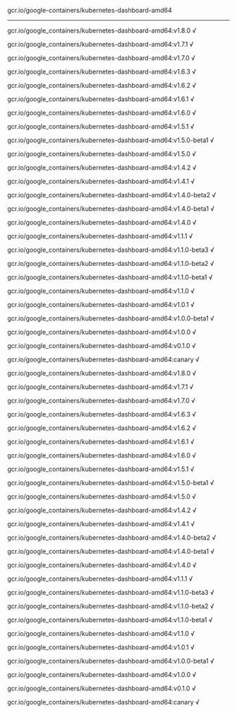 gcr.io/google-containers/kubernetes-dashboard-amd64 

----
gcr.io/google_containers/kubernetes-dashboard-amd64:v1.8.0 √

gcr.io/google_containers/kubernetes-dashboard-amd64:v1.7.1 √

gcr.io/google_containers/kubernetes-dashboard-amd64:v1.7.0 √

gcr.io/google_containers/kubernetes-dashboard-amd64:v1.6.3 √

gcr.io/google_containers/kubernetes-dashboard-amd64:v1.6.2 √

gcr.io/google_containers/kubernetes-dashboard-amd64:v1.6.1 √

gcr.io/google_containers/kubernetes-dashboard-amd64:v1.6.0 √

gcr.io/google_containers/kubernetes-dashboard-amd64:v1.5.1 √

gcr.io/google_containers/kubernetes-dashboard-amd64:v1.5.0-beta1 √

gcr.io/google_containers/kubernetes-dashboard-amd64:v1.5.0 √

gcr.io/google_containers/kubernetes-dashboard-amd64:v1.4.2 √

gcr.io/google_containers/kubernetes-dashboard-amd64:v1.4.1 √

gcr.io/google_containers/kubernetes-dashboard-amd64:v1.4.0-beta2 √

gcr.io/google_containers/kubernetes-dashboard-amd64:v1.4.0-beta1 √

gcr.io/google_containers/kubernetes-dashboard-amd64:v1.4.0 √

gcr.io/google_containers/kubernetes-dashboard-amd64:v1.1.1 √

gcr.io/google_containers/kubernetes-dashboard-amd64:v1.1.0-beta3 √

gcr.io/google_containers/kubernetes-dashboard-amd64:v1.1.0-beta2 √

gcr.io/google_containers/kubernetes-dashboard-amd64:v1.1.0-beta1 √

gcr.io/google_containers/kubernetes-dashboard-amd64:v1.1.0 √

gcr.io/google_containers/kubernetes-dashboard-amd64:v1.0.1 √

gcr.io/google_containers/kubernetes-dashboard-amd64:v1.0.0-beta1 √

gcr.io/google_containers/kubernetes-dashboard-amd64:v1.0.0 √

gcr.io/google_containers/kubernetes-dashboard-amd64:v0.1.0 √

gcr.io/google_containers/kubernetes-dashboard-amd64:canary √

gcr.io/google_containers/kubernetes-dashboard-amd64:v1.8.0 √

gcr.io/google_containers/kubernetes-dashboard-amd64:v1.7.1 √

gcr.io/google_containers/kubernetes-dashboard-amd64:v1.7.0 √

gcr.io/google_containers/kubernetes-dashboard-amd64:v1.6.3 √

gcr.io/google_containers/kubernetes-dashboard-amd64:v1.6.2 √

gcr.io/google_containers/kubernetes-dashboard-amd64:v1.6.1 √

gcr.io/google_containers/kubernetes-dashboard-amd64:v1.6.0 √

gcr.io/google_containers/kubernetes-dashboard-amd64:v1.5.1 √

gcr.io/google_containers/kubernetes-dashboard-amd64:v1.5.0-beta1 √

gcr.io/google_containers/kubernetes-dashboard-amd64:v1.5.0 √

gcr.io/google_containers/kubernetes-dashboard-amd64:v1.4.2 √

gcr.io/google_containers/kubernetes-dashboard-amd64:v1.4.1 √

gcr.io/google_containers/kubernetes-dashboard-amd64:v1.4.0-beta2 √

gcr.io/google_containers/kubernetes-dashboard-amd64:v1.4.0-beta1 √

gcr.io/google_containers/kubernetes-dashboard-amd64:v1.4.0 √

gcr.io/google_containers/kubernetes-dashboard-amd64:v1.1.1 √

gcr.io/google_containers/kubernetes-dashboard-amd64:v1.1.0-beta3 √

gcr.io/google_containers/kubernetes-dashboard-amd64:v1.1.0-beta2 √

gcr.io/google_containers/kubernetes-dashboard-amd64:v1.1.0-beta1 √

gcr.io/google_containers/kubernetes-dashboard-amd64:v1.1.0 √

gcr.io/google_containers/kubernetes-dashboard-amd64:v1.0.1 √

gcr.io/google_containers/kubernetes-dashboard-amd64:v1.0.0-beta1 √

gcr.io/google_containers/kubernetes-dashboard-amd64:v1.0.0 √

gcr.io/google_containers/kubernetes-dashboard-amd64:v0.1.0 √

gcr.io/google_containers/kubernetes-dashboard-amd64:canary √

